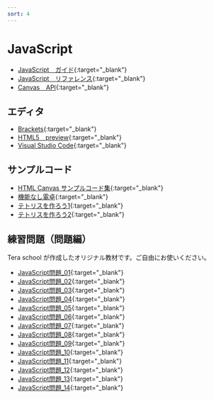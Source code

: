```yaml
---
sort: 4
---
```

# JavaScript

- [JavaScript　ガイド](https://developer.mozilla.org/ja/docs/Web/JavaScript/Guide){:target="_blank"}
- [JavaScript　リファレンス](https://developer.mozilla.org/ja/docs/Web/JavaScript/Reference){:target="_blank"}
- [Canvas　API](https://developer.mozilla.org/ja/docs/Web/API/CanvasRenderingContext2D){:target="_blank"}

## エディタ
- [Brackets](http://brackets.io/){:target="_blank"}
- [HTML5　preview](http://tsprograming.html.xdomain.jp/prokyoto/preview/){:target="_blank"}
- [Visual Studio Code](https://azure.microsoft.com/ja-jp/products/visual-studio-code/){:target="_blank"}

## サンプルコード
- [HTML Canvas サンプルコード集](https://docs.google.com/document/d/10H4SVx6BeKx4pHy1JHoDa9socV3gCJVAKBzZOoytJwg/edit?usp=sharing){:target="_blank"}
- [機能なし電卓](http://tsprograming.html.xdomain.jp/prokyoto/sample/calc.html){:target="_blank"}
- [テトリスを作ろう1](https://drive.google.com/file/d/0Bx0yKSTUfq7LM3dBMDFSRnVadGM/view?usp=sharing){:target="_blank"}
- [テトリスを作ろう2](https://drive.google.com/file/d/0Bx0yKSTUfq7LMWJoQ21tOGl5YUE/view?usp=sharing){:target="_blank"}

## 練習問題（問題編）
Tera school が作成したオリジナル教材です。ご自由にお使いください。
- [JavaScript問題_01](https://docs.google.com/document/d/1Emz5PEGGJQk-PzQhq60PLr4O0SCmw-IUQD-W4eKNE5I/edit?usp=sharing){:target="_blank"}
- [JavaScript問題_02](https://docs.google.com/document/d/1TSvg9eveGl6srDI24EEGfFqUAIu67BoKuCuNdzkUfls/edit?usp=sharing){:target="_blank"}
- [JavaScript問題_03](https://docs.google.com/document/d/1fP3bvBHEzXsCouTXoXThSZKzPXRvXMgENpgadID48YA/edit?usp=sharing){:target="_blank"}
- [JavaScript問題_04](https://docs.google.com/document/d/18D0xDYZBEsvPSzTG_o64dhQp-HjFs48Is_3tYM_AZ-Q/edit?usp=sharing){:target="_blank"}
- [JavaScript問題_05](https://docs.google.com/document/d/1JB_RHbGxoOzbYSiuHCJY-BV5jjoBSuVRNdqe_ogHipk/edit?usp=sharing){:target="_blank"}
- [JavaScript問題_06](https://docs.google.com/document/d/1kVD0KQDuGP30g5xbjyJ8ywRo9BDOOBgOkD7-AthUTDg/edit?usp=sharing){:target="_blank"}
- [JavaScript問題_07](https://docs.google.com/document/d/1lBfvw7D4fbUAiXMDtn7hE91ToMXv7F74gNvaqohM3Jk/edit?usp=sharing){:target="_blank"}
- [JavaScript問題_08](https://docs.google.com/document/d/1TJ7H08Bhq7nX_3M9eqhvI_BvoXaQwBcprlLocK5zyRs/edit?usp=sharing){:target="_blank"}
- [JavaScript問題_09](https://docs.google.com/document/d/1_7cq98vHjvFD0Oe9MhCXQDAYtVrgCh_nYmXA5P5bbIE/edit?usp=sharing){:target="_blank"}
- [JavaScript問題_10](https://docs.google.com/document/d/1BPjkvndIIdWnHHwpNuEj32EJEsW2jod3jJT0Oezh5uw/edit?usp=sharing){:target="_blank"}
- [JavaScript問題_11](https://docs.google.com/document/d/1G6pyefXDSPxg-TzCr--MavjyTvbYAVV5-Rx64LM0nCY/edit?usp=sharing){:target="_blank"}
- [JavaScript問題_12](https://docs.google.com/document/d/1CUXeb8xHV7dNG9p18Krf9UFW5EXIfqzYFr6Hj7UiCaQ/edit?usp=sharing){:target="_blank"}
- [JavaScript問題_13](https://docs.google.com/document/d/1MFIgxhWBCp14KNjJmCeBj-WJ5642ZQN72u2swXn3o8w/edit?usp=sharing){:target="_blank"}
- [JavaScript問題_14](https://docs.google.com/document/d/1zL0V_3gRAWrNxOwrpbEQtbRx2LdCYfzGAz5kIzeLUF8/edit?usp=sharing){:target="_blank"}


